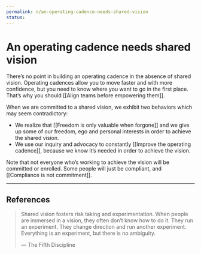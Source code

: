 ```yaml
---
permalink: n/an-operating-cadence-needs-shared-vision
status: 
---
```

# An operating cadence needs shared vision

There’s no point in building an operating cadence in the absence of shared vision. Operating cadences allow you to move faster and with more confidence, but you need to know where you want to go in the first place. That’s why you should [[Align teams before empowering them]].

When we are committed to a shared vision, we exhibit two behaviors which may seem contradictory:

- We realize that [[Freedom is only valuable when forgone]] and we give up some of our freedom, ego and personal interests in order to achieve the shared vision.
- We use our inquiry and advocacy to constantly [[Improve the operating cadence]], because we know it’s needed in order to achieve the vision.

Note that not everyone who’s working to achieve the vision will be committed or enrolled. Some people will just be compliant, and [[Compliance is not commitment]].

---

## References

> Shared vision fosters risk taking and experimentation. When people are immersed in a vision, they often don’t know how to do it. They run an experiment. They change direction and run another experiment. Everything is an experiment, but there is no ambiguity.
>
> — The Fifth Discipline
